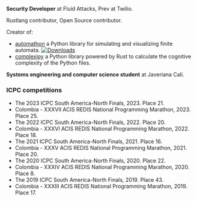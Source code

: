 **Security Developer** at Fluid Attacks, Prev at Twilio.

Rustlang contributor, Open Source contributor.

Creator of:
- [automathon](https://github.com/rohaquinlop/automathon) a Python library for simulating and visualizing finite automata. [![Downloads](https://static.pepy.tech/badge/automathon)](https://pepy.tech/project/automathon)
- [complexipy](https://github.com/rohaquinlop/complexipy) a Python library powered by Rust to calculate the cognitive complexity of the Python files.


**Systems engineering and computer science student** at Javeriana Cali.

### ICPC competitions

- The 2023 ICPC South America-North Finals, 2023. Place 21.
- Colombia - XXXVII ACIS REDIS National Programming Marathon, 2023. Place 25.
- The 2022 ICPC South America-North Finals, 2022. Place 20.
- Colombia - XXXVI ACIS REDIS National Programming Marathon, 2022. Place 18.
- The 2021 ICPC South America-North Finals, 2021. Place 16.
- Colombia - XXXV ACIS REDIS National Programming Marathon, 2021. Place 20.
- The 2020 ICPC South America-North Finals, 2020. Place 22.
- Colombia - XXXIV ACIS REDIS National Programming Marathon, 2020. Place 8.
- The 2019 ICPC South America-North Finals, 2019. Place 43.
- Colombia - XXXIII ACIS REDIS National Programming Marathon, 2019. Place 17.
